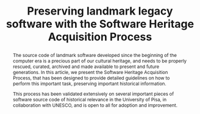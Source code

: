 ---
abstract: 'The source code of landmark software developed since the beginning of the

  computer era is a precious part of our cultural heritage, and needs to be

  properly rescued, curated, archived and made available to present and future

  generations. In this article, we present the Software Heritage Acquisition

  Process, that has been designed to provide detailed guidelines on how to

  perform this important task, preserving important historical information.


  This process has been validated extensively on several important pieces

  of software source code of historical relevance in the University of Pisa,

  in collaboration with UNESCO, and is open to all for adoption and improvement.

  '
creators:
- Roberto Di Cosmo
- Carlo Montangero
- Guido Scatena
- Laura Bussi
date: null
document_url: https://services.phaidra.univie.ac.at/api/object/o:1424833/download
grand_parent: iPRES
institutions:
- Inria and University of Paris
- University of Pisa
keywords:
- software preservation
- legacy software
- source code
- acquisition process
landing_page_url: https://phaidra.univie.ac.at/o:1424833
language: eng
layout: publication
license: CC BY 4.0 International
notes_url: null
parent: iPRES 2021
publication_type: paper
size: 6270751
slides_url: null
source_name: iPRES
stream_url: null
title: Preserving landmark legacy software with the Software Heritage Acquisition
  Process
year: 2021
---